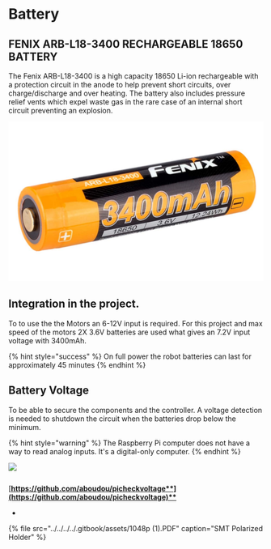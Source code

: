 # Battery

## FENIX ARB-L18-3400 RECHARGEABLE 18650 BATTERY

The Fenix ARB-L18-3400 is a high capacity 18650 Li-ion rechargeable with a protection circuit in the anode to help prevent short circuits, over charge/discharge and over heating. The battery also includes pressure relief vents which expel waste gas in the rare case of an internal short circuit preventing an explosion.

![](../../../../.gitbook/assets/arb-l18-3400.jpg)

## **Integration in the project.**

To to use the the Motors an 6-12V input is required. For this project and max speed of the motors 2X 3.6V batteries are used what gives an 7.2V input voltage with 3400mAh. 

{% hint style="success" %}
On full power the robot batteries can last for approximately 45 minutes
{% endhint %}

## Battery Voltage

To be able to secure the components and the controller. A voltage detection is needed to shutdown the circuit when the batteries drop below the minimum. 

{% hint style="warning" %}
The Raspberry Pi computer does not have a way to read analog inputs. It's a digital-only computer.
{% endhint %}

![](https://blobscdn.gitbook.com/v0/b/gitbook-28427.appspot.com/o/assets%2F-La0d0m_n5WeIuwPKggN%2F-LdxtCp3PEfmMmehdjSJ%2F-LdyLT6i57B1-3AmUv0I%2F856-01.jpg?alt=media&token=b29ad416-0f57-4869-8cf6-3aa45b669a48)

###  <a id="adc"></a>

**​**[**https://github.com/aboudou/picheckvoltage**](https://github.com/aboudou/picheckvoltage)**​**  
  


* 
{% file src="../../../../.gitbook/assets/1048p \(1\).PDF" caption="SMT Polarized Holder" %}




